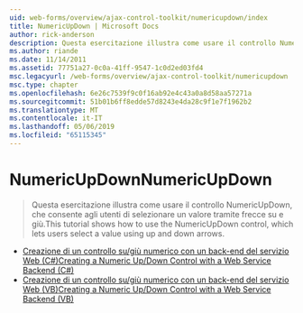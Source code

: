 ```yaml
---
uid: web-forms/overview/ajax-control-toolkit/numericupdown/index
title: NumericUpDown | Microsoft Docs
author: rick-anderson
description: Questa esercitazione illustra come usare il controllo NumericUpDown, che consente agli utenti di selezionare un valore tramite frecce su e giù.
ms.author: riande
ms.date: 11/14/2011
ms.assetid: 77751a27-0c0a-41ff-9547-1c0d2ed03fd4
msc.legacyurl: /web-forms/overview/ajax-control-toolkit/numericupdown
msc.type: chapter
ms.openlocfilehash: 6e26c7539f9c0f16ab92e4c43a0a8d58aa57271a
ms.sourcegitcommit: 51b01b6ff8edde57d8243e4da28c9f1e7f1962b2
ms.translationtype: MT
ms.contentlocale: it-IT
ms.lasthandoff: 05/06/2019
ms.locfileid: "65115345"
---
```

# <a name="numericupdown"></a><span data-ttu-id="c1735-103">NumericUpDown</span><span class="sxs-lookup"><span data-stu-id="c1735-103">NumericUpDown</span></span>

> <span data-ttu-id="c1735-104">Questa esercitazione illustra come usare il controllo NumericUpDown, che consente agli utenti di selezionare un valore tramite frecce su e giù.</span><span class="sxs-lookup"><span data-stu-id="c1735-104">This tutorial shows how to use the NumericUpDown control, which lets users select a value using up and down arrows.</span></span>

- [<span data-ttu-id="c1735-105">Creazione di un controllo su/giù numerico con un back-end del servizio Web (C#)</span><span class="sxs-lookup"><span data-stu-id="c1735-105">Creating a Numeric Up/Down Control with a Web Service Backend (C#)</span></span>](creating-a-numeric-up-down-control-with-a-web-service-backend-cs.md)
- [<span data-ttu-id="c1735-106">Creazione di un controllo su/giù numerico con un back-end del servizio Web (VB)</span><span class="sxs-lookup"><span data-stu-id="c1735-106">Creating a Numeric Up/Down Control with a Web Service Backend (VB)</span></span>](creating-a-numeric-up-down-control-with-a-web-service-backend-vb.md)

